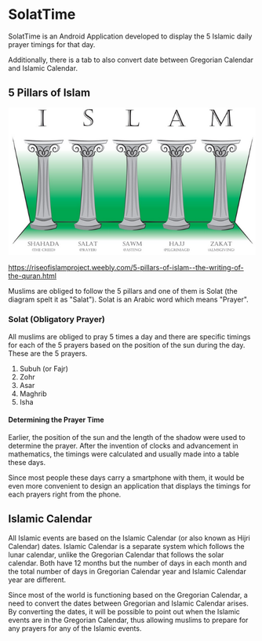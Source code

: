 # SolatTime

SolatTime is an Android Application developed to display the 5 Islamic daily prayer timings for that day. 

Additionally, there is a tab to also convert date between Gregorian Calendar and Islamic Calendar. 



## 5 Pillars of Islam 

![](/5Pillars.png)

https://riseofislamproject.weebly.com/5-pillars-of-islam--the-writing-of-the-quran.html

Muslims are obliged to follow the 5 pillars and one of them is Solat (the diagram spelt it as "Salat"). Solat is an Arabic word which means "Prayer". 

### Solat (Obligatory Prayer)

All muslims are obliged to pray 5 times a day and there are specific timings for each of the 5 prayers based on the position of the sun during the day. These are the 5 prayers. 

1. Subuh (or Fajr) 
2. Zohr 
3. Asar 
4. Maghrib 
5. Isha 

#### Determining the Prayer Time 

Earlier, the position of the sun and the length of the shadow were used to determine the prayer. After the invention of clocks and advancement in mathematics, the timings were
calculated and usually made into a table these days. 

Since most people these days carry a smartphone with them, it would be even more convenient to design an application that displays the timings for each prayers right from the phone. 



## Islamic Calendar 

All Islamic events are based on the Islamic Calendar (or also known as Hijri Calendar) dates. Islamic Calendar is a separate system which follows the lunar calendar, unlike the Gregorian Calendar that follows the solar calendar. Both have 12 months but the number of days in each month and the total number of days in Gregorian Calendar year and Islamic Calendar year are different. 

Since most of the world is functioning based on the Gregorian Calendar, a need to convert the dates between Gregorian and Islamic Calendar arises. By converting the dates, it will be possible to point out when the Islamic events are in the Gregorian Calendar, thus allowing muslims to prepare for any prayers for any of the Islamic events. 



